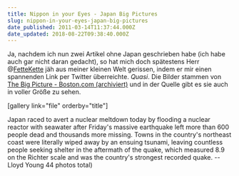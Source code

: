```yaml
---
title: Nippon in your Eyes - Japan Big Pictures
slug: nippon-in-your-eyes-japan-big-pictures
date_published: 2011-03-14T11:37:44.000Z
date_updated: 2018-08-22T09:38:40.000Z
---
```


Ja, nachdem ich nun zwei Artikel ohne Japan geschrieben habe (ich habe auch gar nicht daran gedacht), so hat mich doch spätestens Herr @[FetteKette](https://twitter.com/fettekette/status/47253301355479040) jäh aus meiner kleinen Welt gerissen, indem er mir einen spannenden Link per Twitter überreichte. *Quasi*. Die Bilder stammen von [The Big Picture - Boston.com (archiviert)](http://web.archive.org/web/20110314162944/http://www.boston.com:80/bigpicture/2011/03/japan_earthquake_aftermath.html) und in der Quelle gibt es sie auch in voller Größe zu sehen.

[gallery link="file" orderby="title"]

Japan raced to avert a nuclear meltdown today by flooding a nuclear reactor with seawater after Friday's massive earthquake left more than 600 people dead and thousands more missing. Towns in the country's northeast coast were literally wiped away by an ensuing tsunami, leaving countless people seeking shelter in the aftermath of the quake, which measured 8.9 on the Richter scale and was the country's strongest recorded quake. -- Lloyd Young 44 photos total)
